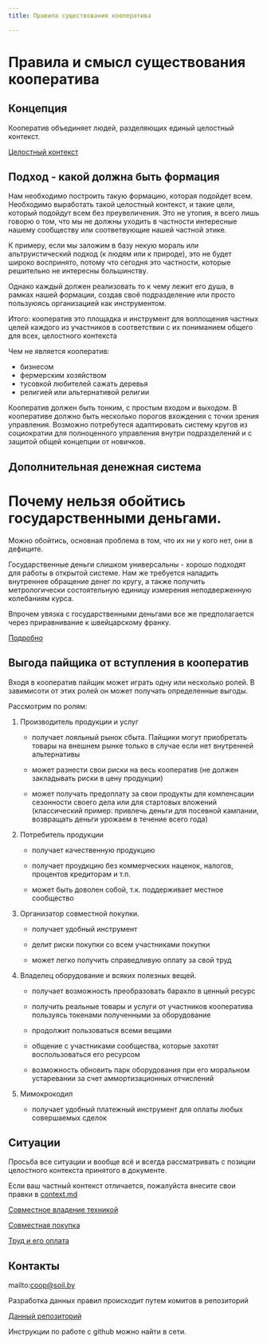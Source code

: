 ```yaml
---
title: Правила существования кооператива

---
```


Правила и смысл существования кооператива
=========================================

Концепция
---------

Кооператив объединяет людей, разделяющих единый целостный контекст.

[Целостный контекст](context.md) 


Подход - какой должна быть формация
-----------------------------------

Нам необходимо построить такую формацию, которая подойдет всем. 
Необходимо выработать такой целостный контекст, и такие цели, который подойдут всем без преувеличения.
Это не утопия, я всего лишь говорю о том, что мы не должны уходить в частности 
интересные нашему сообществу или соответвующие нашей частной этике.

К примеру, если мы заложим в базу некую мораль или альтруистический подход (к людям или к природе), 
это не будет широко воспринято, потому что сегодня это частности, которые решительно не интересны большинству.

Однако каждый должен реализовать то к чему лежит его душа, в рамках нашей формации, создав своё подразделение 
или просто пользуюясь организацией как инструментом.

Итого: кооператив это площадка и инструмент для воплощения частных целей каждого из участников в соответствии с их пониманием общего для всех, целостного контекста


Чем не является кооператив:
 - бизнесом
 - фермерским хозяйством
 - тусовкой любителей сажать деревья  
 - религией или альтернативой религии
 
Кооператив должен быть тонким, с простым входом и выходом.
В кооперативе должно быть несколько порогов вхождения с точки зрения управления. 
Возможно потребутеся адаптировать систему кругов из социократии для полноценного управления внутри подразделений 
и с защитой общей концепции от новичков.


Дополнительная денежная система
-------------------------------

Почему нельзя обойтись государственными деньгами.
=================================================

Можно обойтись, основная проблема в том, что их ни у кого нет, они в дефиците.

Государственные деньги слишком универсальны - хорошо подходят для работы в открытой системе.
Нам же требуется наладить внутреннее обращение денег по кругу, а также получить метрологически состоятельную единицу измерения неподверженную колебаниям курса.

Впрочем увязка с государственными деньгами все же предполагается через приравнивание к швейцарскому франку.

[Подробно](money)


Выгода пайщика от вступления в кооператив
-----------------------------------------

Входя в кооператив пайщик может играть одну или несколько ролей.
В завимисоти от этих ролей он может получать определенные выгоды.

Рассмотрим по ролям:

1. Производитель продукции и услуг
    - получает лояльный рынок сбыта. 
    Пайщики могут приобретать товары на внешнем рынке только в случае если нет внутренней альтернативы
 
    - может разнести свои риски на весь кооператив (не должен закладывать риски в цену продукции)
 
    - может получать предоплату за свои продукты для компенсации сезонности своего дела или для стартовых вложений 
    (классический пример: привлечь деньги для посевной кампании, возвращать деньги урожаем в течение всего года)
 
2. Потребитель продукции
    - получает качественную продукцию
 
    - получает проудкцию без коммерческих наценок, налогов, процентов кредиторам и т.п.
 
    - может быть доволен собой, т.к. поддерживает местное сообщество
 
3. Организатор совместной покупки.

    - получает удобный инструмент
 
    - делит риски покупки со всем участниками покупки
 
    - может легко получить справедливую оплату за свой труд

4. Владелец оборудование и всяких полезных вещей.

    - получает возможность преобразовать барахло в ценный ресурс
 
    - получить реальные товары и услуги от участников кооператива пользуясь токенами полученными за оборудование
  
    - продолжит пользоваться всеми вещами
  
    - общение с участниками сообщества, которые захотят воспользоваться его ресурсом
  
    - возможность обновить парк оборудования при его моральном устаревании за счет аммортизационных отчислений 

5. Мимокрокодил

    - получает удобный платежный инструмент для оплаты любых совершаемых сделок
  

Ситуации
--------

Просьба все ситуации и вообще всё и всегда рассматривать с позиции целостного контекста принятого в документе.

Если ваш частный контекст отличается, пожалуйста внесите свои правки в [context.md](https://github.com/soil-coop/coop-rules/edit/master/context.md)


[Совместное владение техникой](cases/joint-ownership)

[Совместная покупка](cases/joint-purchase)

[Труд и его оплата](cases/work)





Контакты
--------


mailto:coop@soil.by


Разработка данных правил происходит путем комитов в репозиторий 
 
[Данный репозиторий](https://github.com/soil-coop/coop-rules)

Инструкции по работе с github можно найти в сети.
